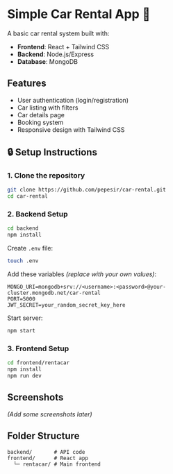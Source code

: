 

# Simple Car Rental App 🚗  

A basic car rental system built with:  
- **Frontend**: React + Tailwind CSS  
- **Backend**: Node.js/Express  
- **Database**: MongoDB  

## Features 
- User authentication (login/registration)
- Car listing with filters
- Car details page
- Booking system
- Responsive design with Tailwind CSS  

## 🔒 Setup Instructions  

### 1. Clone the repository  
```bash
git clone https://github.com/pepesir/car-rental.git
cd car-rental
```

### 2. Backend Setup  
```bash
cd backend
npm install
```

Create `.env` file:  
```bash
touch .env
```  
Add these variables *(replace with your own values)*:  
```env
MONGO_URI=mongodb+srv://<username>:<password>@your-cluster.mongodb.net/car-rental
PORT=5000
JWT_SECRET=your_random_secret_key_here
```

Start server:  
```bash
npm start
```

### 3. Frontend Setup  
```bash
cd frontend/rentacar
npm install
npm run dev
```

## Screenshots  
*(Add some screenshots later)*  

## Folder Structure  
```
backend/       # API code
frontend/      # React app
  └─ rentacar/ # Main frontend
```

